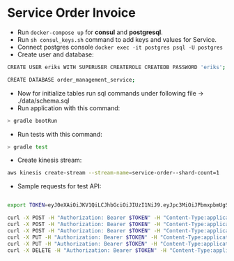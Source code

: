 # Service Order Invoice

- Run `docker-compose up` for **consul** and **postgresql**.
- Run `sh consul_keys.sh` command to add keys and values for Service.
- Connect postgres console `docker exec -it postgres psql -U postgres`
- Create user and database: 
```sh
CREATE USER eriks WITH SUPERUSER CREATEROLE CREATEDB PASSWORD 'eriks';

CREATE DATABASE order_management_service;
```
- Now for initialize tables run sql commands under following file -> ./data/schema.sql
- Run application with this command:
```sh
> gradle bootRun
```
- Run tests with this command:
```sh
> gradle test
```
- Create kinesis stream:
```sh
aws kinesis create-stream --stream-name=service-order--shard-count=1
```
- Sample requests for test API:

```sh

export TOKEN=eyJ0eXAiOiJKV1QiLCJhbGciOiJIUzI1NiJ9.eyJpc3MiOiJPbmxpbmUgSldUIEJ1aWxkZXIiLCJpYXQiOjE1NTA3NzE4ODIsImV4cCI6MTU4MjMwNzg4MiwiYXVkIjoid3d3LmV4YW1wbGUuY29tIiwic3ViIjoianJvY2tldEBleGFtcGxlLmNvbSJ9.K8EDMF4-_zzu4l0_gTuEtIpb87nO6wtx_eIk7BYiiXo

curl -X POST -H "Authorization: Bearer $TOKEN" -H "Content-Type:application/json" http://127.0.0.1:8002/v1/order-invoice
curl -X POST -H "Authorization: Bearer $TOKEN" -H "Content-Type:application/json" http://127.0.0.1:8002/v1/order-invoice
curl -X POST -H "Authorization: Bearer $TOKEN" -H "Content-Type:application/json" http://127.0.0.1:8002/v1/order-invoice
curl -X PUT -H "Authorization: Bearer $TOKEN" -H "Content-Type:application/json" http://127.0.0.1:8002/v1/order-invoice -d '{"id": 1, "status": "PAYMENT_CONFIRMED"}'
curl -X PUT -H "Authorization: Bearer $TOKEN" -H "Content-Type:application/json" http://127.0.0.1:8002/v1/order-invoice -d '{"id": 3, "status": "PAYMENT_REJECTED"}'
curl -X DELETE -H "Authorization: Bearer $TOKEN" -H "Content-Type:application/json" http://127.0.0.1:8002/v1/order-invoice/2

```
